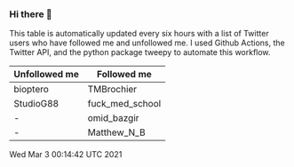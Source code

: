 ### Hi there 👋

This table is automatically updated every six hours with a list of Twitter users who have followed me and unfollowed me. I used Github Actions, the Twitter API, and the python package tweepy to automate this workflow.

| Unfollowed me |  Followed me |
| --- | --- |
|bioptero|TMBrochier|
|StudioG88|fuck_med_school|
|-|omid_bazgir|
|-|Matthew_N_B|
Wed Mar  3 00:14:42 UTC 2021
